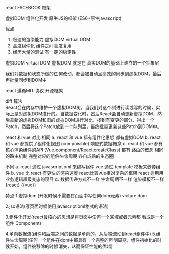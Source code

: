 react  FACEBOOK   框架

虚拟DOM  组件化开发  原生JS的框架   (ES6+原生javascript)

优点
1.  极速的渲染能力  虚拟DOM virtual DOM
2.  高度组件化  组件之间高度复用
3.  经历大量的测试  有一定的稳定性


虚拟DOM virtual DOM 
虚拟DOM 就是在 真实DOM的基础上建立的一个抽象层   

我们对数据和状态所做的任何改动，都会被自动且高效的同步到虚拟DOM，最后再批量同步到DOM中

react 遵循MIT 协议   开源框架 

diff 算法  
React会在内存中维护一个虚拟DOM树，当我们对这个树进行读或写的时候，实际上是对虚拟DOM进行的。当数据变化时，然后React会自动更新虚拟DOM，然后拿新的虚拟DOM和旧的虚拟DOM进行对比，找到有变更的部分，得出一个Patch，然后将这个Patch放到一个队列里，最终批量更新这些Patch到DOM中。


react 和  vue  对比 
相同
a. react 和 vue  都有组件化思想  都有虚拟DOM
b. react 和 vue  都提供了组件化视图 (compoisible)  响应式数据概念
c. react 和 vue 都有核心渲染组件的API (Vue.component/React.createClass)  都有  路由的概念  相同的路由机制   完整对应的组件生命周期     各自成熟的生态圈


不同
a.  react 通过 javascript xml 来编写组件  vue 通过 template 模板来嵌套组件
b.  vue 比 react 有更快的渲染速度  react比较vue相对复杂的框架 react 适用用业务逻辑超级变态的项目 
c.  数据传递方式不一样  生命周期不一样 渲染模板不一样   {react}  {{vue}}



特点
1.虚拟dom (开发时候不需要在页面中写任何dom元素) victure dom

2.jsx语法(写页面时候使用javascript xml格式的语法)

3.组件化开发(react最核心的思想是将页面中任何一个区域或者元素都
看成是一个组件 Component)

4.单向数据流(组件和后端之间的数据是单向的，从后端流动到react组件中)
5.组件生命周期(任何一个组件在dom中都具有一个完整的声明周期，组件初始化的时候开始，组件被移除的时候消失，从而保证性能的优越) 

